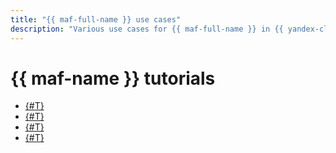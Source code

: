 ```yaml
---
title: "{{ maf-full-name }} use cases"
description: "Various use cases for {{ maf-full-name }} in {{ yandex-cloud }}."
---
```


# {{ maf-name }} tutorials

* [{#T}](data-proc-automation.md)
* [{#T}](airflow-auto-tasks.md)
* [{#T}](using-python-sdk.md)
* [{#T}](lockbox-secrets-in-maf-cluster.md)
